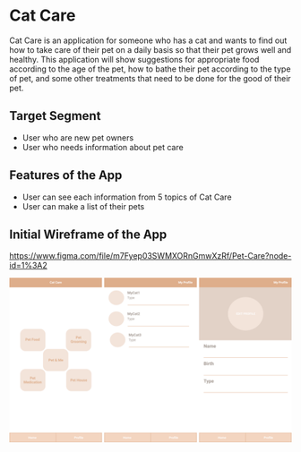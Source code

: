 # Cat Care
Cat Care is an application for someone who has a cat and wants to find out how to take care of their pet on a daily basis so that their pet grows well and healthy.
This application will show suggestions for appropriate food according to the age of the pet, how to bathe their pet according to the type of pet,
and some other treatments that need to be done for the good of their pet.

## Target Segment
- User who are new pet owners
- User who needs information about pet care

## Features of the App
- User can see each information from 5 topics of Cat Care
- User can make a list of their pets

## Initial Wireframe of the App
https://www.figma.com/file/m7Fyep03SWMXORnGmwXzRf/Pet-Care?node-id=1%3A2
<p align="center">
<img src="./cat-care2.png" alt="wireframe of the start, registration, and login pages">
</p>
